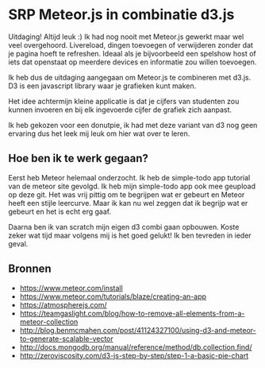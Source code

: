 # SRP Meteor.js in combinatie d3.js

Uitdaging! Altijd leuk :) 
Ik had nog nooit met Meteor.js gewerkt maar wel veel overgehoord.
Livereload, dingen toevoegen of verwijderen zonder dat je pagina hoeft te refreshen. Ideaal als je bijvoorbeeld een spelshow host of iets dat openstaat op meerdere devices en informatie zou willen toevoegen.

Ik heb dus de uitdaging aangegaan om Meteor.js te combineren met d3.js. D3 is een javascript library waar je grafieken kunt maken.

Het idee achtermijn kleine applicatie is dat je cijfers van studenten zou kunnen invoeren en bij elk ingevoerde cijfer de grafiek zich aanpast.

Ik heb gekozen voor een donutpie, ik had met deze variant van d3 nog geen ervaring dus het leek mij leuk om hier wat over te leren.

## Hoe ben ik te werk gegaan?
Eerst heb Meteor helemaal onderzocht.
Ik heb de simple-todo app tutorial van de meteor site gevolgd.
Ik heb mijn simple-todo app ook mee geupload op deze git. Het was vrij pittig om te begrijpen wat er gebeurt en Meteor heeft een stijle leercurve. Maar ik kan nu wel zeggen dat ik begrijp wat er gebeurt en het is echt erg gaaf.

Daarna ben ik van scratch mijn eigen d3 combi gaan opbouwen. Koste zeker wat tijd maar volgens mij is het goed gelukt!
Ik ben tevreden in ieder geval.

## Bronnen
- https://www.meteor.com/install
- https://www.meteor.com/tutorials/blaze/creating-an-app
- https://atmospherejs.com/
- https://teamgaslight.com/blog/how-to-remove-all-elements-from-a-meteor-collection
- http://blog.benmcmahen.com/post/41124327100/using-d3-and-meteor-to-generate-scalable-vector
- http://docs.mongodb.org/manual/reference/method/db.collection.find/
- http://zeroviscosity.com/d3-js-step-by-step/step-1-a-basic-pie-chart
